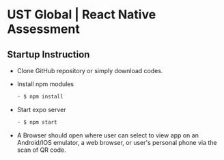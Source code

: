 # UST Global | React Native Assessment

## Startup Instruction

- Clone GitHub repository or simply download codes.

- Install npm modules
  
  ```bash
  - $ npm install
  ```

- Start expo server
  
  ```bash
  - $ npm start
  ```

- A Browser should open where user can select to view app on an Android/IOS emulator, a web browser, or user's personal phone via the scan of QR code.